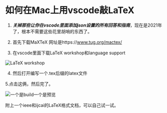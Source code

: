 # 如何在Mac上用vscode敲LaTeX


1. ***关掉那些让你在vscode里面添加json设置的所有回答和指南***，现在是2021年了，根本不需要这些花里胡哨的东西了。


2. 首先下载MaXTeX 网址是https://www.tug.org/mactex/


3. 在vscode里面下载LaTeX workshop和language support


![LaTeX workshop](https://user-images.githubusercontent.com/55370336/102499670-6b19a380-40b6-11eb-8dc6-aa225a6a8cb5.png)


4. 然后打开编写一个.tex后缀的latex文件


5.点击这俩，然后完了。


![一个是build一个是预览](https://user-images.githubusercontent.com/55370336/102499676-6ce36700-40b6-11eb-9a1c-35155f9bb811.png)


附上一个ieee和ijcai的LaTeX格式文档，可以自己试一试。
